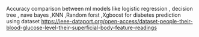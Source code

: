 Accuracy comparison between ml models like logistic regression , decision tree , nave bayes ,KNN ,Random forst ,Xgboost for diabetes prediction using dataset https://ieee-dataport.org/open-access/dataset-people-their-blood-glucose-level-their-superficial-body-feature-readings
